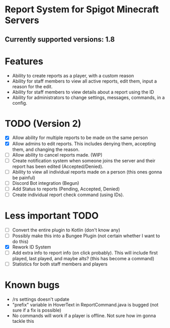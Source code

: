 # Report System for Spigot Minecraft Servers
## Currently supported versions: 1.8

# Features
- Ability to create reports as a player, with a custom reason
- Ability for staff members to view all active reports, edit them, input a reason for the edit.
- Ability for staff members to view details about a report using the ID
- Ability for administrators to change settings, messages, commands, in a config.




# TODO (Version 2)
- [x] Allow ability for multiple reports to be made on the same person
- [x] Allow admins to edit reports. This includes denying them, accepting them, and changing the reason.
- [ ] Allow ability to cancel reports made. (WIP)
- [ ] Create notification system when someone joins the server and their report has been edited (Accepted/Denied).
- [ ] Ability to view all individual reports made on a person (this ones gonna be painful)
- [ ] Discord Bot integration (Begun)
- [ ] Add Status to reports (Pending, Accepted, Denied)
- [ ] Create individual report check command (using IDs).

# Less important TODO
- [ ] Convert the entire plugin to Kotlin (don't know any)
- [ ] Possibly make this into a Bungee Plugin (not certain whether I want to do this)
- [x] Rework ID System
- [ ] Add extra info to report info (on click probably). This will include first played, last played, and maybe alts? (this has become a command)
- [ ] Statistics for both staff members and players

# Known bugs
- /rs settings doesn't update
- "prefix" variable in HoverText in ReportCommand.java is bugged (not sure if a fix is possible)
- No commands will work if a player is offline. Not sure how im gonna tackle this

